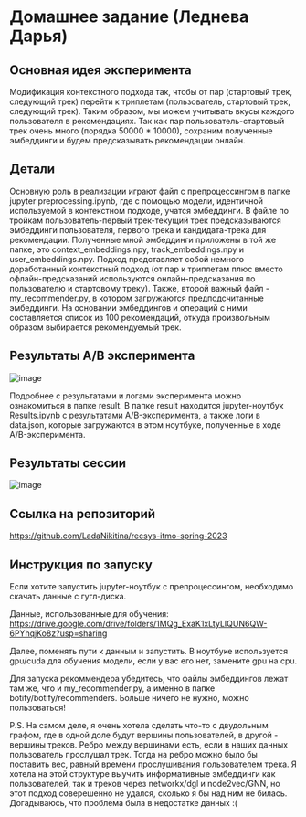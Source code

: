 # Домашнее задание (Леднева Дарья)

## Основная идея эксперимента

Модификация контекстного подхода так, чтобы от пар (стартовый трек, следующий трек) перейти к триплетам (пользователь, стартовый трек, следующий трек). Таким образом, мы можем учитывать вкусы каждого пользователя в рекомендациях. Так как пар пользователь-стартовый трек очень много (порядка 50000 * 10000), сохраним полученные эмбеддинги и будем предсказывать рекомендации онлайн.

## Детали

Основную роль в реализации играют файл с препроцессингом в папке jupyter preprocessing.ipynb, где с помощью модели, идентичной используемой в контекстном подходе, учатся эмбеддинги. В файле по тройкам пользователь-первый трек-текущий трек предсказываются эмбеддинги пользователя, первого трека и кандидата-трека для рекомендации. Полученные мной эмбеддинги приложены в той же папке, это context_embeddings.npy, track_embeddings.npy и user_embeddings.npy. Подход представляет собой немного доработанный контекстный подход (от пар к триплетам плюс вместо офлайн-предсказаний используются онлайн-предсказания по пользователю и стартовому треку). Также, второй важный файл - my_recommender.py, в котором загружаются предподсчитанные эмбеддинги. На основании эмбеддингов и операций с ними составляется список из 100 рекомендаций, откуда произвольным образом выбирается рекомендуемый трек.

## Результаты A/B эксперимента

![image](https://user-images.githubusercontent.com/23546579/231861348-8ad8ff72-bd64-4964-9de7-8127c0d7907b.png)

Подробнее с результатами и логами эксперимента можно ознакомиться в папке result. В папке result находится jupyter-ноутбук Results.ipynb с результатами A/B-эксперимента, а также логи в data.json, которые загружаются в этом ноутбуке, полученные в ходе A/B-эксперимента.

## Результаты сессии

![image](https://user-images.githubusercontent.com/23546579/231864113-5692d859-766a-454d-874c-dcbeddc0830d.png)

## Ссылка на репозиторий

https://github.com/LadaNikitina/recsys-itmo-spring-2023

## Инструкция по запуску

Если хотите запустить jupyter-ноутбук с препроцессингом, необходимо скачать данные с гугл-диска.

Данные, использованные для обучения: https://drive.google.com/drive/folders/1MQg_ExaK1xLtyLIQUN6QW-6PYhqjKo8z?usp=sharing

Далее, поменять пути к данным и запустить. В ноутбуке используется gpu/cuda для обучения модели, если у вас его нет, замените gpu на cpu.

Для запуска рекоммендера убедитесь, что файлы эмбеддингов лежат там же, что и my_recommender.py, а именно в папке botify/botify/recommenders. Больше ничего не нужно, можно пользоваться!


P.S. На самом деле, я очень хотела сделать что-то с двудольным графом, где в одной доле будут вершины пользователей, в другой - вершины треков. Ребро между вершинами есть, если в наших данных пользователь прослушал трек. Тогда на ребро можно было бы поставить вес, равный времени прослушивания пользователем трека. Я хотела на этой структуре выучить информативные эмбеддинги как пользователей, так и треков через networkx/dgl и node2vec/GNN, но этот подход соверешенно не удался, сколько я бы над ним не билась. Догадываюсь, что проблема была в недостатке данных :(
